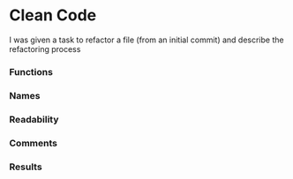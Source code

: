 # Clean Code

I was given a task to refactor a file (from an initial commit) and describe the refactoring process

### Functions



### Names



### Readability



### Comments



### Results

